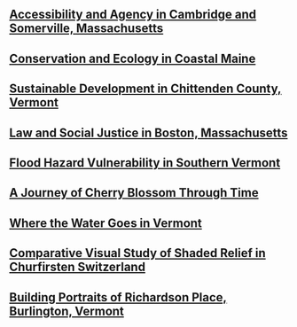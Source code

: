 <!-- This is a comment to prevent the first line from being interpreted as a title -->
## [Accessibility and Agency in Cambridge and Somerville, Massachusetts](../1026reports/week1.md)


## [Conservation and Ecology in Coastal Maine](..cart/1026reports/week2.md)


## [Sustainable Development in Chittenden County, Vermont](../cart/1026reports/week3.md)


## [Law and Social Justice in Boston, Massachusetts](../cart/1026reports/week4.md)


## [Flood Hazard Vulnerability in Southern Vermont](../cart/120reports/exam2.md)


## [A Journey of Cherry Blossom Through Time](../cart/gg231reports/proj2.md)

## [Where the Water Goes in Vermont](../cart/gg231reports/proj1.md)

## [Comparative Visual Study of Shaded Relief in Churfirsten Switzerland](../cart/gg231reports/proj3.md)


## [Building Portraits of Richardson Place, Burlington, Vermont](../cart/1240assets/buildingportraits.md)
